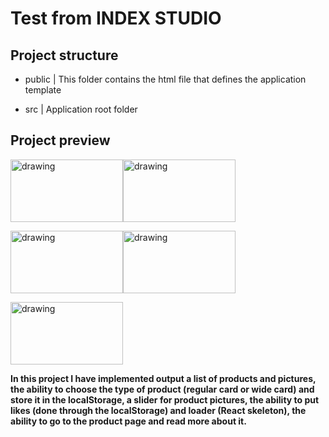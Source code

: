# Test from INDEX STUDIO


## Project structure


- public | This folder contains the html file that defines the application template

- src | Application root folder


## Project preview

<img src="https://user-images.githubusercontent.com/99971966/236226909-c541ed46-c5db-4462-b03c-ec9e1923b95e.png" alt="drawing" width="180" height="100"/><img src="https://user-images.githubusercontent.com/99971966/236226924-b8433fd3-75f3-490d-a797-fc5962a9d135.png" alt="drawing" width="180" height="100"/>

<img src="https://user-images.githubusercontent.com/99971966/236226941-bb84da3a-48d9-4b3a-9e03-3a3e5974a2b4.png" alt="drawing" width="180" height="100"/><img src="https://user-images.githubusercontent.com/99971966/236226954-6ec95874-c994-46e4-adc1-f5505b6e52a2.png" alt="drawing" width="180" height="100"/>

<img src="https://user-images.githubusercontent.com/99971966/236226965-2bbc677b-2a90-4494-8b88-ec654277ef6d.png" alt="drawing" width="180" height="100"/>

**In this project I have implemented output a list of products and pictures,
 the ability to choose the type of product (regular card or wide card) and store it in the localStorage,
 a slider for product pictures,
 the ability to put likes (done through the localStorage) and loader (React skeleton),
 the ability to go to the product page and read more about it.**
